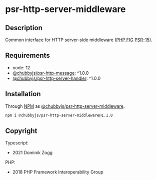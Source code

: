 # psr-http-server-middleware

## Description

Common interface for HTTP server-side middleware ([PHP FIG][2] [PSR-15][3]).

## Requirements

 * node: 12
 * [@chubbyjs/psr-http-message][4]: ^1.0.0
 * [@chubbyjs/psr-http-server-handler][5]: ^1.0.0

## Installation

Through [NPM](https://www.npmjs.com) as [@chubbyjs/psr-http-server-middleware][1].

```sh
npm i @chubbyjs/psr-http-server-middleware@1.1.0
```

## Copyright

Typescript:
 * 2021 Dominik Zogg

PHP:
 * 2018 PHP Framework Interoperability Group

[1]: https://www.npmjs.com/package/@chubbyjs/psr-http-server-middleware
[2]: https://www.php-fig.org/
[3]: https://www.php-fig.org/psr/psr-15/
[4]: https://www.npmjs.com/package/@chubbyjs/psr-http-message
[5]: https://www.npmjs.com/package/@chubbyjs/psr-http-server-handler
